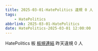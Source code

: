 ```yaml
---
title: 2025-03-01-HatePolitics 違規 0 人
tags:
    - HatePolitics
abbrlink: 2025-03-01-HatePolitics
date: HatePolitics-2025-03-01 12:00:00
---
```

HatePolitics 板 [板規連結](https://www.ptt.cc/bbs/HatePolitics/M.1617115262.A.D60.html)
昨天違規 0 人
